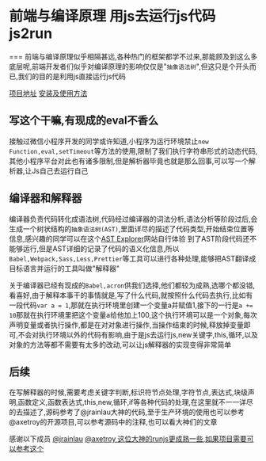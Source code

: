 # 前端与编译原理 用js去运行js代码 js2run
===
前端与编译原理似乎相隔甚远,各种热门的框架都学不过来,那能顾及到这么多底层呢,前端开发者们似乎对编译原理的影响仅仅是"`抽象语法树`",但这只是个开头而已,我们的目的是利用js直接运行js代码

[项目地址](https://github.com/moshuying/nodeEnv/tree/master/js2run)
[安装及使用方法](https://github.com/moshuying/nodeEnv/blob/master/js2run/README.md)

## 写这个干嘛,有现成的eval不香么

接触过微信小程序开发的同学或许知道,小程序为运行环境禁止`new Function,eval,setTimeout`等方法的使用,限制了我们执行字符串形式的动态代码,其他小程序平台对此也有诸多限制,但是解析器毕竟也就是那么回事,可以写一个解析器,让Js自己去运行自己

## 编译器和解释器
编译器负责代码转化成语法树,代码经过编译器的词法分析,语法分析等阶段过后,会生成一个树状结构的`抽象语法树(AST)`,里面详尽的描述了代码类型,开始结束位置等信息,感兴趣的同学可以在这个[AST Explorer](https://astexplorer.net/)网站自行体验
到了AST阶段代码还不能够运行,但是AST详细的记录了代码的语义化信息,所以`Babel,Webpack,Sass,Less,Prettier`等工具可以进行各种处理,能够把AST翻译成目标语言并运行的工具叫做"解释器"

关于编译器已经有现成的`Babel,acron`供我们选择,他们都较为成熟,选哪个都没错,看喜好,由于解释本事干的事情就是,写了什么代码,就按照什么代码去执行,比如有一段代码`var a = 1`,那就在执行环境里创建一个变量a并赋值1,接下的一行是`a += 10`那就在执行环境里把这个变量a给他加上100,这个执行环境可以是一个对象,每次声明变量或者执行操作,都是在对对象进行操作,当操作结束的时候,释放掉变量即可,不会对执行环境以外的代码有影响,由于是js去运行js,new关键字,this,循环,以及对象的方法等都不需要有太多的改动,可以让js解释器的实现变得非常简单
## 后续
在写解释器的时候,需要考虑关键字判断,标识符节点处理,字符节点,表达式,块级声明,函数定义,函数表达式,this,new,循环,if等各种代码的处理,在这里就不一一详尽的去描述了,源码参考了@jrainlau大神的代码,至于生产环境的使用也可以参考@axetroy的开源项目,可以参考源码中的注释,也可以看大神们的文章


感谢以下成员
[@jrainlau](https://segmentfault.com/a/1190000017241258)
[@axetroy 这位大神的runjs更成熟一些,如果项目需要可以参考这个](https://github.com/axetroy/vm.js)